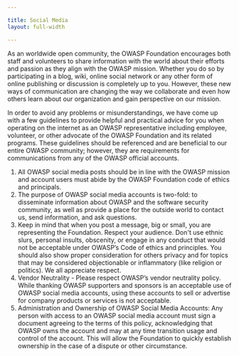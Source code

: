 ```yaml
---

title: Social Media
layout: full-width

---
```


As an worldwide open community, the OWASP Foundation encourages both staff and volunteers to share information with the world about their efforts and passion as they align with the OWASP mission. Whether you do so by participating in a blog, wiki, online social network or any other form of online publishing or discussion is completely up to you. However, these new ways of communication are changing the way we collaborate and even how others learn about our organization and gain perspective on our mission.

In order to avoid any problems or misunderstandings, we have come up with a few guidelines to provide helpful and practical advice for you when operating on the internet as an OWASP representative including employee, volunteer, or other advocate of the OWASP Foundation and its related programs. These guidelines should be referenced and are beneficial to our entire OWASP community; however, they are requirements for communications from any of the OWASP official accounts.

1. All OWASP social media posts should be in line with the OWASP mission and account users must abide by the OWASP Foundation code of ethics and principals.
2. The purpose of OWASP social media accounts is two-fold:  to disseminate information about OWASP and the software security community, as well as provide a  place for the outside world to contact us, send information, and ask questions.
3. Keep in mind that when you post a message, big or small, you are representing the Foundation.  Respect your audience. Don't use ethnic slurs, personal insults, obscenity, or engage in any conduct that would not be acceptable under OWASP’s Code of ethics and principles. You should also show proper consideration for others privacy and for topics that may be considered objectionable or inflammatory (like religion or politics).  We all appreciate respect. 
4. Vendor Neutrality - Please respect OWASP’s vendor neutrality policy. While thanking OWASP supporters and sponsors is an acceptable use of OWASP social media accounts, using these accounts to sell or advertise for company products or services is not acceptable.  
5. Administration and Ownership of OWASP Social Media Accounts: Any person with access to an OWASP social media account must sign a document agreeing to the terms of this policy, acknowledging that OWASP owns the account and may at any time transition usage and control of the account. This will allow the Foundation to quickly establish ownership in the case of a dispute or other circumstance.
